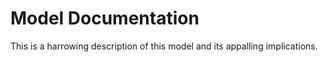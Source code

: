 # Model Documentation
This is a harrowing description of this model and its appalling implications.
